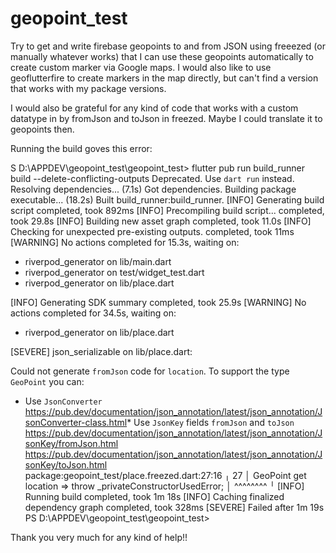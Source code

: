 # geopoint_test
Try to get and write firebase geopoints to and from JSON using freeezed (or manually whatever works) that I can use these geopoints automatically to create custom marker via Google maps. I would also like to use geoflutterfire to create markers in the map directly, but can't find a version that works with my package versions. 

I would also be grateful for any kind of code that works with a custom datatype in by fromJson and toJson in freezed. Maybe I could translate it to geopoints then. 



Running the build goves this error: 


S D:\APPDEV\geopoint_test\geopoint_test> flutter pub run build_runner build --delete-conflicting-outputs
Deprecated. Use `dart run` instead.
Resolving dependencies... (7.1s)
Got dependencies.
Building package executable... (18.2s)
Built build_runner:build_runner.
[INFO] Generating build script completed, took 892ms
[INFO] Precompiling build script... completed, took 29.8s
[INFO] Building new asset graph completed, took 11.0s
[INFO] Checking for unexpected pre-existing outputs. completed, took 11ms
[WARNING] No actions completed for 15.3s, waiting on:
  - riverpod_generator on lib/main.dart
  - riverpod_generator on test/widget_test.dart
  - riverpod_generator on lib/place.dart

[INFO] Generating SDK summary completed, took 25.9s
[WARNING] No actions completed for 34.5s, waiting on:
  - riverpod_generator on lib/place.dart

[SEVERE] json_serializable on lib/place.dart:

Could not generate `fromJson` code for `location`.
To support the type `GeoPoint` you can:
* Use `JsonConverter`
  https://pub.dev/documentation/json_annotation/latest/json_annotation/JsonConverter-class.html* Use `JsonKey` fields `fromJson` and `toJson`
  https://pub.dev/documentation/json_annotation/latest/json_annotation/JsonKey/fromJson.html   
  https://pub.dev/documentation/json_annotation/latest/json_annotation/JsonKey/toJson.html     
package:geopoint_test/place.freezed.dart:27:16
   ╷
27 │   GeoPoint get location => throw _privateConstructorUsedError;
   │                ^^^^^^^^
   ╵
[INFO] Running build completed, took 1m 18s
[INFO] Caching finalized dependency graph completed, took 328ms
[SEVERE] Failed after 1m 19s
PS D:\APPDEV\geopoint_test\geopoint_test>



Thank you very much for any kind of help!!

